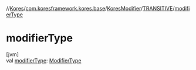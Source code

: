 //[Kores](../../../../index.md)/[com.koresframework.kores.base](../../index.md)/[KoresModifier](../index.md)/[TRANSITIVE](index.md)/[modifierType](modifier-type.md)

# modifierType

[jvm]\
val [modifierType](modifier-type.md): [ModifierType](../../-modifier-type/index.md)
